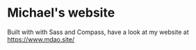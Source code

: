 # Michael's website
Built with with Sass and Compass, have a look at my website at https://www.mdao.site/
